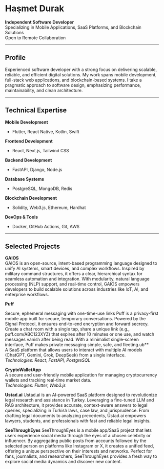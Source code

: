 # Haşmet Durak

**Independent Software Developer**  
Specializing in Mobile Applications, SaaS Platforms, and Blockchain Solutions  
Open to Remote Collaboration

---

## Profile

Experienced software developer with a strong focus on delivering scalable, reliable, and efficient digital solutions. My work spans mobile development, full-stack web applications, and blockchain-based systems. I take a pragmatic approach to software design, emphasizing performance, maintainability, and clean architecture.

---

## Technical Expertise

**Mobile Development**  
- Flutter, React Native, Kotlin, Swift

**Frontend Development**  
- React, Next.js, Tailwind CSS

**Backend Development**  
- FastAPI, Django, Node.js

**Database Systems**  
- PostgreSQL, MongoDB, Redis

**Blockchain Development**  
- Solidity, Web3.js, Ethereum, Hardhat

**DevOps & Tools**  
- Docker, GitHub Actions, Git, AWS

---

## Selected Projects

**GAIOS**  
GAIOS is an open-source, intent-based programming language designed to unify AI systems, smart devices, and complex workflows. Inspired by military command structures, it offers a clear, hierarchical syntax for seamless automation and integration. With modularity, natural language processing (NLP) support, and real-time control, GAIOS empowers developers to build scalable solutions across industries like IoT, AI, and enterprise workflows.


**Puff** 

Secure, ephemeral messaging with one-time-use links
Puff is a privacy-first mobile app built for secure, temporary conversations. Powered by the Signal Protocol, it ensures end-to-end encryption and forward secrecy. Create a chat room with a single tap, share a unique link (e.g., puff.com/ABC123XYZ) that expires after 10 minutes or one use, and watch messages vanish after being read. With a minimalist single-screen interface, Puff makes private messaging simple, safe, and fleeting.ub**  
A SaaS platform that allows users to interact with multiple AI models (ChatGPT, Gemini, Grok, DeepSeek) from a single interface.  
*Technologies: React, FastAPI, PostgreSQL*

**CryptoWalletApp**  
A secure and user-friendly mobile application for managing cryptocurrency wallets and tracking real-time market data.  
*Technologies: Flutter, Web3.js*

**Ustad.ai**
Ustad.ai is an AI-powered SaaS platform designed to revolutionize legal research and assistance in Turkey. Leveraging a fine-tuned LLM and RAG architecture, it provides accurate, context-aware answers to legal queries, specializing in Turkish laws, case law, and jurisprudence. From drafting legal documents to analyzing precedents, Üstad.ai empowers lawyers, students, and professionals with fast and reliable legal insights.

 **SeeThroughEyes**
SeeThroughEyes is a mobile app/SaaS project that lets users experience social media through the eyes of a chosen celebrity or influencer. By aggregating public posts from accounts followed by the selected person on platforms like Instagram or X, it creates a unified feed, offering a unique perspective on their interests and networks. Perfect for fans, journalists, and researchers, SeeThroughEyes provides a fresh way to explore social media dynamics and discover new content.
